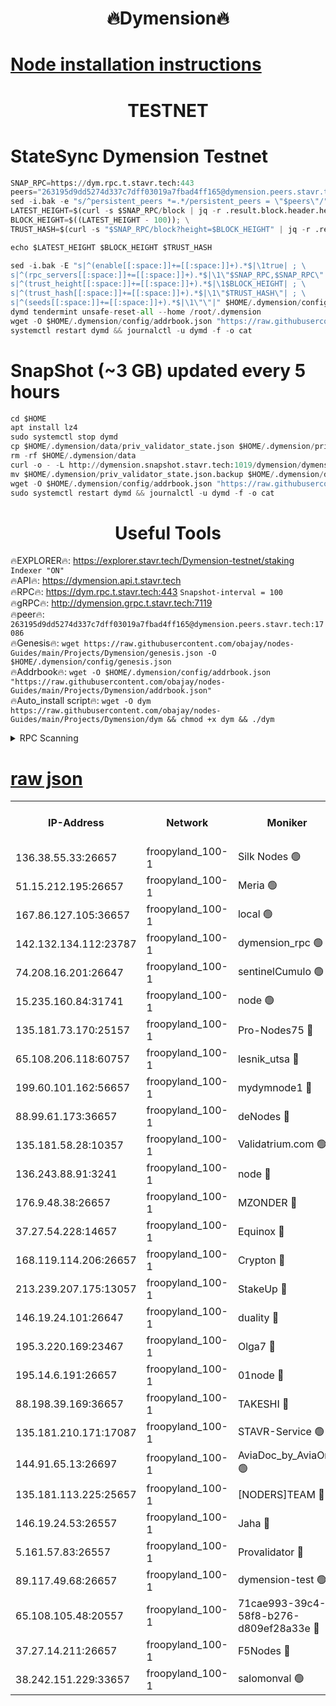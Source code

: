 <h1 align="center"> 🔥Dymension🔥</h1>

[Node installation instructions](https://github.com/obajay/nodes-Guides/tree/main/Projects/Dymension)
=

<h1 align="center"> TESTNET</h1>

# StateSync Dymension Testnet
```python
SNAP_RPC=https://dym.rpc.t.stavr.tech:443
peers="263195d9dd5274d337c7dff03019a7fbad4ff165@dymension.peers.stavr.tech:17086"
sed -i.bak -e "s/^persistent_peers *=.*/persistent_peers = \"$peers\"/" $HOME/.dymension/config/config.toml
LATEST_HEIGHT=$(curl -s $SNAP_RPC/block | jq -r .result.block.header.height); \
BLOCK_HEIGHT=$((LATEST_HEIGHT - 100)); \
TRUST_HASH=$(curl -s "$SNAP_RPC/block?height=$BLOCK_HEIGHT" | jq -r .result.block_id.hash)

echo $LATEST_HEIGHT $BLOCK_HEIGHT $TRUST_HASH

sed -i.bak -E "s|^(enable[[:space:]]+=[[:space:]]+).*$|\1true| ; \
s|^(rpc_servers[[:space:]]+=[[:space:]]+).*$|\1\"$SNAP_RPC,$SNAP_RPC\"| ; \
s|^(trust_height[[:space:]]+=[[:space:]]+).*$|\1$BLOCK_HEIGHT| ; \
s|^(trust_hash[[:space:]]+=[[:space:]]+).*$|\1\"$TRUST_HASH\"| ; \
s|^(seeds[[:space:]]+=[[:space:]]+).*$|\1\"\"|" $HOME/.dymension/config/config.toml
dymd tendermint unsafe-reset-all --home /root/.dymension
wget -O $HOME/.dymension/config/addrbook.json "https://raw.githubusercontent.com/obajay/nodes-Guides/main/Projects/Dymension/addrbook.json"
systemctl restart dymd && journalctl -u dymd -f -o cat

```
# SnapShot (~3 GB) updated every 5 hours
```python
cd $HOME
apt install lz4
sudo systemctl stop dymd
cp $HOME/.dymension/data/priv_validator_state.json $HOME/.dymension/priv_validator_state.json.backup
rm -rf $HOME/.dymension/data
curl -o - -L http://dymension.snapshot.stavr.tech:1019/dymension/dymension-snap.tar.lz4 | lz4 -c -d - | tar -x -C $HOME/.dymension --strip-components 2
mv $HOME/.dymension/priv_validator_state.json.backup $HOME/.dymension/data/priv_validator_state.json
wget -O $HOME/.dymension/config/addrbook.json "https://raw.githubusercontent.com/obajay/nodes-Guides/main/Projects/Dymension/addrbook.json"
sudo systemctl restart dymd && journalctl -u dymd -f -o cat
```

 <h1 align="center"> Useful Tools</h1>

🔥EXPLORER🔥:     https://explorer.stavr.tech/Dymension-testnet/staking        `Indexer "ON"` \
🔥API🔥:          https://dymension.api.t.stavr.tech \
🔥RPC🔥:          https://dym.rpc.t.stavr.tech:443                  `Snapshot-interval = 100` \
🔥gRPC🔥:         http://dymension.grpc.t.stavr.tech:7119 \
🔥peer🔥:         `263195d9dd5274d337c7dff03019a7fbad4ff165@dymension.peers.stavr.tech:17086` \
🔥Genesis🔥:     ```wget https://raw.githubusercontent.com/obajay/nodes-Guides/main/Projects/Dymension/genesis.json -O $HOME/.dymension/config/genesis.json``` \
🔥Addrbook🔥:    ```wget -O $HOME/.dymension/config/addrbook.json "https://raw.githubusercontent.com/obajay/nodes-Guides/main/Projects/Dymension/addrbook.json"``` \
🔥Auto_install script🔥: ```wget -O dym https://raw.githubusercontent.com/obajay/nodes-Guides/main/Projects/Dymension/dym && chmod +x dym && ./dym```

<details>
<summary>RPC Scanning</summary>

<h2 align="center"> We scan nodes in real time every 4 hours. And we provide the final result of RPC endpoints.
We cannot influence the operation of these nodes in any way. </h2>


```python
If Voting Power is higher than 0 --> then the Node is a validator of the network and may be subject to attack and be a potential threat to the chain.
```
```python
We marked such validators with a red symbol
```

</details>

[raw json](https://rpc-check.dymt.stavr.tech/dymt/rpc-dymt-result.json)
=


<table><tr><th>IP-Address</th><th>Network</th><th>Moniker</th><th>Latest Block Height</th><th>Earliest Block Height</th><th>Catching Up</th><th>Tx Index</th><th>Voting Power</th><th>Scan Time</th></tr><tr><td>136.38.55.33:26657</td><td>froopyland_100-1</td><td>Silk Nodes 🟢</td><td>1778637</td><td>1</td><td>False</td><td>on</td><td>0</td><td>2023-12-22T03:50:15.370752483UTC</td></tr><tr><td>51.15.212.195:26657</td><td>froopyland_100-1</td><td>Meria 🟢</td><td>1651535</td><td>1238063</td><td>False</td><td>on</td><td>0</td><td>2023-12-22T03:49:16.112486597UTC</td></tr><tr><td>167.86.127.105:36657</td><td>froopyland_100-1</td><td>local 🟢</td><td>1651535</td><td>1318001</td><td>False</td><td>off</td><td>0</td><td>2023-12-22T03:50:14.471046607UTC</td></tr><tr><td>142.132.134.112:23787</td><td>froopyland_100-1</td><td>dymension_rpc 🟢</td><td>1778632</td><td>1649923</td><td>False</td><td>on</td><td>0</td><td>2023-12-22T03:49:48.807190331UTC</td></tr><tr><td>74.208.16.201:26647</td><td>froopyland_100-1</td><td>sentinelCumulo 🟢</td><td>1778627</td><td>1652923</td><td>False</td><td>on</td><td>0</td><td>2023-12-22T03:49:17.575971401UTC</td></tr><tr><td>15.235.160.84:31741</td><td>froopyland_100-1</td><td>node 🟢</td><td>1778627</td><td>1652923</td><td>False</td><td>on</td><td>0</td><td>2023-12-22T03:49:18.880615780UTC</td></tr><tr><td>135.181.73.170:25157</td><td>froopyland_100-1</td><td>Pro-Nodes75 🔴</td><td>1778629</td><td>1652923</td><td>False</td><td>on</td><td>1</td><td>2023-12-22T03:49:28.786759683UTC</td></tr><tr><td>65.108.206.118:60757</td><td>froopyland_100-1</td><td>lesnik_utsa 🔴</td><td>1778630</td><td>1652923</td><td>False</td><td>on</td><td>1</td><td>2023-12-22T03:49:33.362846184UTC</td></tr><tr><td>199.60.101.162:56657</td><td>froopyland_100-1</td><td>mydymnode1 🔴</td><td>1778630</td><td>1652923</td><td>False</td><td>off</td><td>2</td><td>2023-12-22T03:49:34.108663103UTC</td></tr><tr><td>88.99.61.173:36657</td><td>froopyland_100-1</td><td>deNodes 🔴</td><td>1778635</td><td>1652923</td><td>False</td><td>off</td><td>1</td><td>2023-12-22T03:50:00.590780224UTC</td></tr><tr><td>135.181.58.28:10357</td><td>froopyland_100-1</td><td>Validatrium.com 🟢</td><td>1778635</td><td>1652923</td><td>False</td><td>on</td><td>0</td><td>2023-12-22T03:50:00.998952808UTC</td></tr><tr><td>136.243.88.91:3241</td><td>froopyland_100-1</td><td>node 🔴</td><td>1778635</td><td>1652923</td><td>False</td><td>on</td><td>1</td><td>2023-12-22T03:50:04.223216706UTC</td></tr><tr><td>176.9.48.38:26657</td><td>froopyland_100-1</td><td>MZONDER 🔴</td><td>1778636</td><td>1652923</td><td>False</td><td>on</td><td>1</td><td>2023-12-22T03:50:10.771807380UTC</td></tr><tr><td>37.27.54.228:14657</td><td>froopyland_100-1</td><td>Equinox 🔴</td><td>1778637</td><td>1652923</td><td>False</td><td>on</td><td>1</td><td>2023-12-22T03:50:14.126806926UTC</td></tr><tr><td>168.119.114.206:26657</td><td>froopyland_100-1</td><td>Crypton 🔴</td><td>1778638</td><td>1652923</td><td>False</td><td>off</td><td>1</td><td>2023-12-22T03:50:18.327671396UTC</td></tr><tr><td>213.239.207.175:13057</td><td>froopyland_100-1</td><td>StakeUp 🔴</td><td>1778639</td><td>1652923</td><td>False</td><td>off</td><td>1</td><td>2023-12-22T03:50:23.759836894UTC</td></tr><tr><td>146.19.24.101:26647</td><td>froopyland_100-1</td><td>duality 🔴</td><td>1778633</td><td>1655313</td><td>False</td><td>on</td><td>1</td><td>2023-12-22T03:49:52.087420518UTC</td></tr><tr><td>195.3.220.169:23467</td><td>froopyland_100-1</td><td>Olga7 🔴</td><td>1778636</td><td>1655313</td><td>False</td><td>on</td><td>1</td><td>2023-12-22T03:50:11.203724796UTC</td></tr><tr><td>195.14.6.191:26657</td><td>froopyland_100-1</td><td>01node 🔴</td><td>1778638</td><td>1655732</td><td>False</td><td>on</td><td>1</td><td>2023-12-22T03:50:18.016220249UTC</td></tr><tr><td>88.198.39.169:36657</td><td>froopyland_100-1</td><td>TAKESHI 🔴</td><td>1778627</td><td>1656584</td><td>False</td><td>on</td><td>1</td><td>2023-12-22T03:49:17.839250626UTC</td></tr><tr><td>135.181.210.171:17087</td><td>froopyland_100-1</td><td>STAVR-Service 🟢</td><td>1778628</td><td>1656584</td><td>False</td><td>on</td><td>0</td><td>2023-12-22T03:49:23.312767808UTC</td></tr><tr><td>144.91.65.13:26697</td><td>froopyland_100-1</td><td>AviaDoc_by_AviaOne 🟢</td><td>1778623</td><td>1656584</td><td>False</td><td>on</td><td>0</td><td>2023-12-22T03:49:28.408600596UTC</td></tr><tr><td>135.181.113.225:25657</td><td>froopyland_100-1</td><td>[NODERS]TEAM 🔴</td><td>1778635</td><td>1656584</td><td>False</td><td>on</td><td>1</td><td>2023-12-22T03:50:01.347036106UTC</td></tr><tr><td>146.19.24.53:26557</td><td>froopyland_100-1</td><td>Jaha 🔴</td><td>1778635</td><td>1656584</td><td>False</td><td>off</td><td>1</td><td>2023-12-22T03:50:03.897842954UTC</td></tr><tr><td>5.161.57.83:26557</td><td>froopyland_100-1</td><td>Provalidator 🔴</td><td>1778627</td><td>1723012</td><td>False</td><td>on</td><td>1</td><td>2023-12-22T03:49:16.766967876UTC</td></tr><tr><td>89.117.49.68:26657</td><td>froopyland_100-1</td><td>dymension-test 🟢</td><td>1778638</td><td>1723012</td><td>False</td><td>on</td><td>0</td><td>2023-12-22T03:50:18.720985803UTC</td></tr><tr><td>65.108.105.48:20557</td><td>froopyland_100-1</td><td>71cae993-39c4-58f8-b276-d809ef28a33e 🔴</td><td>1778633</td><td>1762923</td><td>False</td><td>on</td><td>1</td><td>2023-12-22T03:49:49.585603437UTC</td></tr><tr><td>37.27.14.211:26657</td><td>froopyland_100-1</td><td>F5Nodes 🔴</td><td>1778633</td><td>1765599</td><td>False</td><td>off</td><td>1</td><td>2023-12-22T03:49:49.242556781UTC</td></tr><tr><td>38.242.151.229:33657</td><td>froopyland_100-1</td><td>salomonval 🟢</td><td>1778636</td><td>1773995</td><td>False</td><td>off</td><td>0</td><td>2023-12-22T03:50:11.629731956UTC</td></tr></table>
